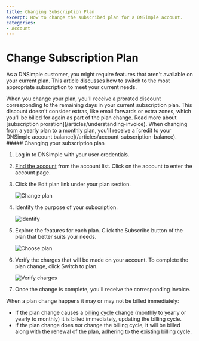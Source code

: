 ```yaml
---
title: Changing Subscription Plan
excerpt: How to change the subscribed plan for a DNSimple account.
categories:
- Account
---
```


# Change Subscription Plan

As a DNSimple customer, you might require features that aren't available on your current plan. This article discusses how to switch to the most appropriate subscription to meet your current needs.

<info>
When you change your plan, you'll receive a prorated discount corresponding to the remaining days in your current subscription plan. This discount doesn't consider extras, like email forwards or extra zones, which you'll be billed for again as part of the plan change. Read more about [subscription proration](/articles/understanding-invoice).
</info>

<warning>
When changing from a yearly plan to a monthly plan, you'll receive a [credit to your DNSimple account balance](/articles/account-subscription-balance).
</warning>

<div class="section-steps" markdown="1">
##### Changing your subscription plan

1.  Log in to DNSimple with your user credentials.
1.  [Find the account](https://dnsimple.com/user) from the account list. Click on the account to enter the account page.
1.  Click the <label>Edit plan</label> link under your plan section.

    ![Change plan](/files/account-billing-change-plan-link.png)

1.  Identify the purpose of your subscription.

    ![Identify](/files/change-plan-2.png)

1.  Explore the features for each plan. Click the <label>Subscribe</label> button of the plan that better suits your needs.

    ![Choose plan](/files/change-plan-4.png)

1.  Verify the charges that will be made on your account. To complete the plan change, click <label>Switch to plan</label>.

    ![Verify charges](/files/change-plan-3.png)

1.  Once the change is complete, you'll receive the corresponding invoice.

<info>
When a plan change happens it may or may not be billed immediately:

- If the plan change causes a [billing cycle](/articles/yearly-billing) change (monthly to yearly or yearly to monthly) it is billed immediately, updating the billing cycle.
- If the plan change does _not_ change the billing cycle, it will be billed along with the renewal of the plan, adhering to the existing billing cycle.
</info>

</div>
